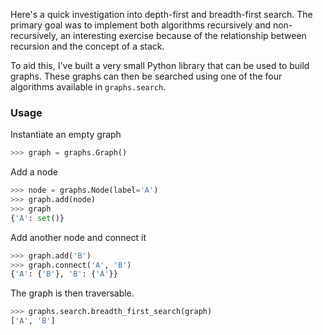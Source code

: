 Here's a quick investigation into depth-first and breadth-first search. The primary goal was to implement both algorithms recursively and non-recursively, an interesting exercise because of the relationship between recursion and the concept of a stack.

To aid this, I've built a very small Python library that can be used to build graphs. These graphs can then be searched using one of the four algorithms available in `graphs.search`.

### Usage

Instantiate an empty graph

```python
>>> graph = graphs.Graph() 
```
Add a node

```python
>>> node = graphs.Node(label='A')
>>> graph.add(node)
>>> graph
{'A': set()}
```

Add another node and connect it

```python
>>> graph.add('B')
>>> graph.connect('A', 'B')
{'A': {'B'}, 'B': {'A'}}
```

The graph is then traversable.

```python
>>> graphs.search.breadth_first_search(graph)
['A', 'B']
```

